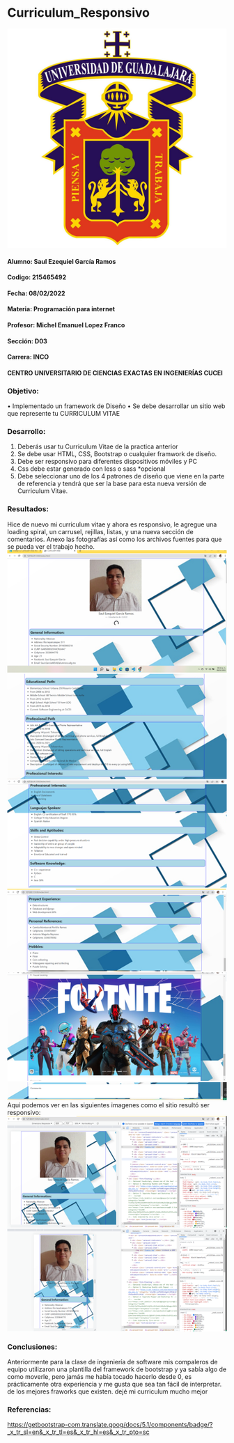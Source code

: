 # Curriculum_Responsivo
![image](https://github.com/zaulilloxone2/Analizador_Lexico/blob/280971c8b4e514785cf26e6cecf40f1f4175a0ed/udg%20logo.jpg) 
#### Alumno: Saul Ezequiel García Ramos
#### Codigo: 215465492
#### Fecha: 08/02/2022
#### Materia: Programación para internet
#### Profesor: Michel Emanuel Lopez Franco
#### Sección: D03
#### Carrera: INCO
#### CENTRO UNIVERSITARIO DE CIENCIAS EXACTAS EN INGENIERÍAS CUCEI

### Objetivo:
• Implementado un framework de Diseño
• Se debe desarrollar un sitio web que represente tu CURRICULUM VITAE
### Desarrollo:
1. Deberás usar tu Curriculum Vitae de la practica anterior
2. Se debe usar HTML, CSS, Bootstrap o cualquier framwork de diseño.
3. Debe ser responsivo para diferentes dispositivos móviles y PC
4. Css debe estar generado con less o sass *opcional
5. Debe seleccionar uno de los 4 patrones de diseño que viene en la parte de referencia y tendrá que ser la base para esta nueva versión de Curriculum Vitae.
### Resultados:
Hice de nuevo mi curriculum vitae y ahora es responsivo, le agregue una loading spiral, un carrusel, rejillas, listas, y una nueva sección de comentarios. Anexo las fotografías así como los archivos fuentes para que se pueda ver el trabajo hecho.
![image](https://github.com/zaulilloxone2/Curriculum_Responsivo/blob/c38406692f1a6cd15e3952eeb0c568dc79bc42a1/1.png) 
![image](https://github.com/zaulilloxone2/Curriculum_Responsivo/blob/c38406692f1a6cd15e3952eeb0c568dc79bc42a1/2.png) 
![image](https://github.com/zaulilloxone2/Curriculum_Responsivo/blob/c38406692f1a6cd15e3952eeb0c568dc79bc42a1/3.png) 
![image](https://github.com/zaulilloxone2/Curriculum_Responsivo/blob/c38406692f1a6cd15e3952eeb0c568dc79bc42a1/4.png) 
![image](https://github.com/zaulilloxone2/Curriculum_Responsivo/blob/c38406692f1a6cd15e3952eeb0c568dc79bc42a1/5.png) 
![image](https://github.com/zaulilloxone2/Curriculum_Responsivo/blob/c38406692f1a6cd15e3952eeb0c568dc79bc42a1/6.png) 
Aqui podemos ver en las siguientes imagenes como el sitio resultó ser responsivo:
![image](https://github.com/zaulilloxone2/Curriculum_Responsivo/blob/c38406692f1a6cd15e3952eeb0c568dc79bc42a1/7.png)
![image](https://github.com/zaulilloxone2/Curriculum_Responsivo/blob/c38406692f1a6cd15e3952eeb0c568dc79bc42a1/responsiva.png)
### Conclusiones:
Anteriormente para la clase de ingeniería de software mis compaleros de equipo utilizaron una plantilla del framework de bootstrap y ya sabía algo de como moverle, pero jamás me había tocado hacerlo desde 0, es prácticamente otra experiencia y me gusta que sea tan fácil de interpretar. de los mejores fraworks que existen. dejé mi curriculum mucho mejor


### Referencias:
https://getbootstrap-com.translate.goog/docs/5.1/components/badge/?_x_tr_sl=en&_x_tr_tl=es&_x_tr_hl=es&_x_tr_pto=sc
